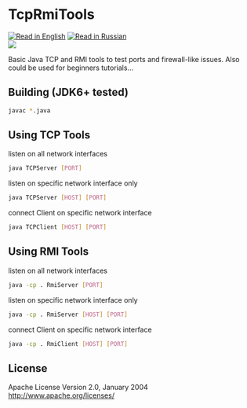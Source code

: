 TcpRmiTools
======
[![Read in English](http://www.printableworldflags.com/icon-flags/24/United%20Kingdom.png)](https://github.com/SquareGearsLogic/TcpRmiTools) [![Read in Russian](http://www.printableworldflags.com/icon-flags/24/Russian%20Federation.png)](https://github.com/SquareGearsLogic/TcpRmiTools/blob/master/README.ru.md)  
![](https://travis-ci.org/SquareGearsLogic/TcpRmiTools.svg?branch=master)

Basic Java TCP and RMI tools to test ports and firewall-like issues.
Also could be used for beginners tutorials...

Building (JDK6+ tested)
-----------
```bash
javac *.java
```

Using TCP Tools
-----------
listen on all network interfaces
```bash
java TCPServer [PORT]
```
listen on specific network interface only
```bash
java TCPServer [HOST] [PORT]
```

connect Client on specific network interface
```bash
java TCPClient [HOST] [PORT]
```

Using RMI Tools
-----------
listen on all network interfaces
```bash
java -cp . RmiServer [PORT]
```
listen on specific network interface only
```bash
java -cp . RmiServer [HOST] [PORT]
```

connect Client on specific network interface
```bash
java -cp . RmiClient [HOST] [PORT]
```


License
-----------
Apache License Version 2.0, January 2004
http://www.apache.org/licenses/